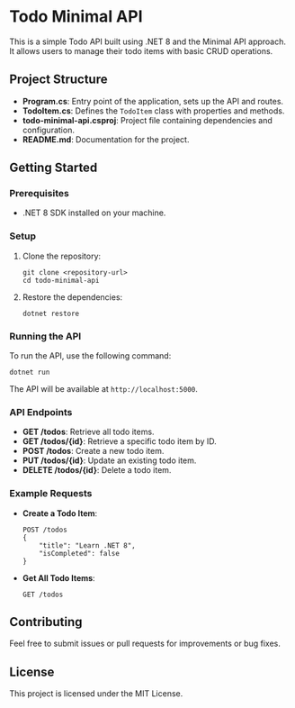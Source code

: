 # Todo Minimal API

This is a simple Todo API built using .NET 8 and the Minimal API approach. It allows users to manage their todo items with basic CRUD operations.

## Project Structure

- **Program.cs**: Entry point of the application, sets up the API and routes.
- **TodoItem.cs**: Defines the `TodoItem` class with properties and methods.
- **todo-minimal-api.csproj**: Project file containing dependencies and configuration.
- **README.md**: Documentation for the project.

## Getting Started

### Prerequisites

- .NET 8 SDK installed on your machine.

### Setup

1. Clone the repository:
   ```
   git clone <repository-url>
   cd todo-minimal-api
   ```

2. Restore the dependencies:
   ```
   dotnet restore
   ```

### Running the API

To run the API, use the following command:
```
dotnet run
```

The API will be available at `http://localhost:5000`.

### API Endpoints

- **GET /todos**: Retrieve all todo items.
- **GET /todos/{id}**: Retrieve a specific todo item by ID.
- **POST /todos**: Create a new todo item.
- **PUT /todos/{id}**: Update an existing todo item.
- **DELETE /todos/{id}**: Delete a todo item.

### Example Requests

- **Create a Todo Item**:
  ```
  POST /todos
  {
      "title": "Learn .NET 8",
      "isCompleted": false
  }
  ```

- **Get All Todo Items**:
  ```
  GET /todos
  ```

## Contributing

Feel free to submit issues or pull requests for improvements or bug fixes.

## License

This project is licensed under the MIT License.